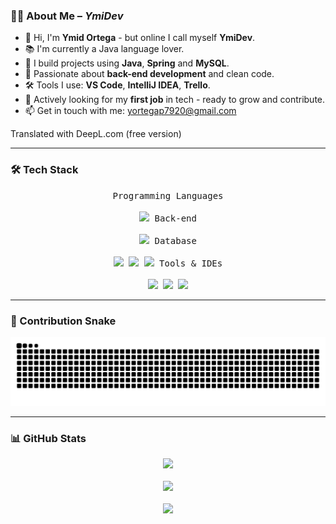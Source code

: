 ### 🧑‍💻 About Me – *YmiDev*

- 👋 Hi, I'm **Ymid Ortega** - but online I call myself **YmiDev**.
- 📚 I'm currently a Java language lover.
- 🌱 I build projects using **Java**, **Spring** and **MySQL**.
- 🧠 Passionate about **back-end development** and clean code.
- 🛠️ Tools I use: **VS Code**, **IntelliJ IDEA**, **Trello**.
- 💼 Actively looking for my **first job** in tech - ready to grow and contribute.
- 📫 Get in touch with me: [yortegap7920@gmail.com](mailto:yortegap7920@gmail.com)

Translated with DeepL.com (free version)

---

### 🛠️ Tech Stack

<p align="center">
  <kbd>
    <kbd>Programming Languages</kbd><br><br>
    <img width="30px" src="https://cdn.jsdelivr.net/gh/devicons/devicon/icons/java/java-plain.svg" />
  </kbd>
  <kbd>
    <kbd>Back-end</kbd><br><br>
    <img width="30px" src="https://cdn.jsdelivr.net/gh/devicons/devicon/icons/spring/spring-original.svg" />
  </kbd>
  <kbd>
    <kbd>Database</kbd><br><br>
    <img width="50px" src="https://www.vectorlogo.zone/logos/mysql/mysql-official.svg" />
    <img width="30px" src="https://cdn.jsdelivr.net/gh/devicons/devicon/icons/postgresql/postgresql-plain.svg" />
    <img width="30px" src="https://cdn.jsdelivr.net/gh/devicons/devicon/icons/mongodb/mongodb-plain.svg"/>
  </kbd>
  <kbd>
    <kbd>Tools & IDEs</kbd><br><br>
    <img width="30px" src="https://cdn.jsdelivr.net/gh/devicons/devicon/icons/vscode/vscode-original.svg" />
    <img width="30px" src="https://cdn.jsdelivr.net/gh/devicons/devicon/icons/intellij/intellij-original.svg" />
    <img width="30px" src="https://www.vectorlogo.zone/logos/traeai/traeai-icon.svg"/>
  </kbd>
</p>

---

### 🐍 Contribution Snake

<picture>
  <source media="(prefers-color-scheme: dark)" srcset="https://github.com/YmidOrtega/YmidOrtega/blob/output/github-snake-dark.svg" />
  <source media="(prefers-color-scheme: light)" srcset="https://github.com/YmidOrtega/YmidOrtega/blob/output/github-snake.svg" />
  <img alt="GitHub Snake" src="https://github.com/YmidOrtega/YmidOrtega/blob/output/github-snake.svg" />
</picture>

---

### 📊 GitHub Stats

<p align="center">
  <img src="https://github-readme-stats.vercel.app/api?username=YmidOrtega&show_icons=true&theme=github_dark&count_private=true" />
  <br><br>
  <img src="https://github-readme-stats.vercel.app/api/top-langs/?username=YmidOrtega&layout=compact&theme=github_dark" />
  <br><br>
  <img src="https://github-readme-streak-stats.herokuapp.com/?user=YmidOrtega&theme=github-dark" />
</p>
